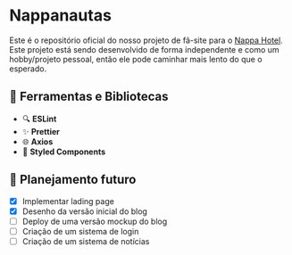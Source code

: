 # Nappanautas

Este é o repositório oficial do nosso projeto de fã-site para o [Nappa Hotel](https://nappahotel.com/).
Este projeto está sendo desenvolvido de forma independente e como um hobby/projeto pessoal, então ele pode caminhar mais lento do que o esperado.

## 🧱 Ferramentas e Bibliotecas

* 🔍 **ESLint**
* ✨ **Prettier**
* 🌐 **Axios**
* 💅 **Styled Components**

## 🚀 Planejamento futuro

* [x] Implementar lading page
* [x] Desenho da versão inicial do blog
* [ ] Deploy de uma versão mockup do blog
* [ ] Criação de um sistema de login
* [ ] Criação de um sistema de notícias
